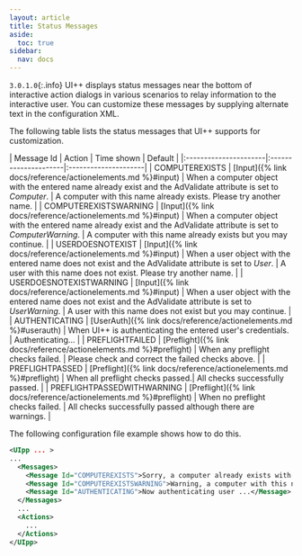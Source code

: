 ```yaml
---
layout: article
title: Status Messages
aside:
  toc: true
sidebar:
  nav: docs
---
```


`3.0.1.0`{:.info} UI++ displays status messages near the bottom of interactive action dialogs in various scenarios to relay information to the interactive user. You can customize these messages by supplying alternate text in the configuration XML.

The following table lists the status messages that UI++ supports for customization.

| Message Id | Action | Time shown | Default |
|:----------------------|:---------------------|:---------------------| 
| COMPUTEREXISTS | [Input]({% link docs/reference/actionelements.md %}#input) | When a computer object with the entered name already exist and the AdValidate attribute is set to *Computer*. | A computer with this name already exists. Please try another name. |
| COMPUTEREXISTSWARNING | [Input]({% link docs/reference/actionelements.md %}#input) | When a computer object with the entered name already exist and the AdValidate attribute is set to *ComputerWarning*. | A computer with this name already exists but you may continue. |
| USERDOESNOTEXIST | [Input]({% link docs/reference/actionelements.md %}#input) | When a user object with the entered name does not exist and the AdValidate attribute is set to *User*. | A user with this name does not exist. Please try another name. |
| USERDOESNOTEXISTWARNING | [Input]({% link docs/reference/actionelements.md %}#input) | When a user object with the entered name does not exist and the AdValidate attribute is set to *UserWarning*. | A user with this name does not exist but you may continue. |
| AUTHENTICATING | [UserAuth]({% link docs/reference/actionelements.md %}#userauth) | When UI++ is authenticating the entered user's credentials. | Authenticating... |
| PREFLIGHTFAILED | [Preflight]({% link docs/reference/actionelements.md %}#preflight) | When any preflight checks failed. | Please check and correct the failed checks above. |
| PREFLIGHTPASSED | [Preflight]({% link docs/reference/actionelements.md %}#preflight) | When all preflight checks passed.| All checks successfully passed. |
| PREFLIGHTPASSEDWITHWARNING | [Preflight]({% link docs/reference/actionelements.md %}#preflight) | When no preflight checks failed. | All checks successfully passed although there are warnings. |

The following configuration file example shows how to do this.

~~~ xml
<UIpp ... >
...
  <Messages>
    <Message Id="COMPUTEREXISTS">Sorry, a computer already exists with that name. Please try another name.</Message>
    <Message Id="COMPUTEREXISTSWARNING">Warning, a computer with this name already exists but you may continue if desired.</Message>
    <Message Id="AUTHENTICATING">Now authenticating user ...</Message>
  </Messages>
  ...
  <Actions>
    ...
  </Actions>
</UIpp>
~~~